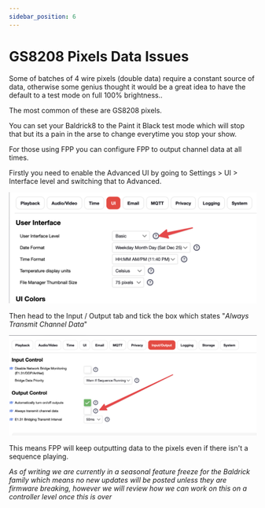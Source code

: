 ```yaml
---
sidebar_position: 6
---
```


# GS8208 Pixels Data Issues

Some of batches of 4 wire pixels (double data) require a constant source of data, otherwise some genius thought it would be a great idea to have the default to a test mode on full 100% brightness..

The most common of these are GS8208 pixels.

You can set your Baldrick8 to the Paint it Black test mode which will stop that but its a pain in the arse to change everytime you stop your show. 

For those using FPP you can configure FPP to output channel data at all times.

Firstly you need to enable the Advanced UI by going to Settings > UI > Interface level and switching that to Advanced.

![FPP Advanced mode](../img/gs8208-fpp-1.png)

Then head to the Input / Output tab and tick the box which states
 "*Always Transmit Channel Data*"

![FPP Constantly Transmit](../img/gs8208-fpp-2.png)

This means FPP will keep outputting data to the pixels even if there isn't a sequence playing.

*As of writing we are currently in a seasonal feature freeze for the Baldrick family which means no new updates will be posted unless they are firmware breaking, however we will review how we can work on this on a controller level once this is over*

